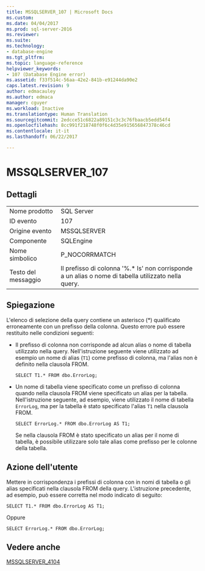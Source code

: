 ```yaml
---
title: MSSQLSERVER_107 | Microsoft Docs
ms.custom: 
ms.date: 04/04/2017
ms.prod: sql-server-2016
ms.reviewer: 
ms.suite: 
ms.technology:
- database-engine
ms.tgt_pltfrm: 
ms.topic: language-reference
helpviewer_keywords:
- 107 (Database Engine error)
ms.assetid: f33f514c-56aa-42e2-841b-e91244da90e2
caps.latest.revision: 9
author: edmacauley
ms.author: edmaca
manager: cguyer
ms.workload: Inactive
ms.translationtype: Human Translation
ms.sourcegitcommit: 2edcce51c6822a89151c3c3c76fbaacb5edd54f4
ms.openlocfilehash: 8cc991f218748f0f6c4d35e915656847378c46cd
ms.contentlocale: it-it
ms.lasthandoff: 06/22/2017

---
```

# <a name="mssqlserver107"></a>MSSQLSERVER_107
  
## <a name="details"></a>Dettagli  
  
|||  
|-|-|  
|Nome prodotto|SQL Server|  
|ID evento|107|  
|Origine evento|MSSQLSERVER|  
|Componente|SQLEngine|  
|Nome simbolico|P_NOCORRMATCH|  
|Testo del messaggio|Il prefisso di colonna '%.* ls' non corrisponde a un alias o nome di tabella utilizzato nella query.|  
  
## <a name="explanation"></a>Spiegazione  
L'elenco di selezione della query contiene un asterisco (*) qualificato erroneamente con un prefisso della colonna. Questo errore può essere restituito nelle condizioni seguenti:  
  
-   Il prefisso di colonna non corrisponde ad alcun alias o nome di tabella utilizzato nella query. Nell'istruzione seguente viene utilizzato ad esempio un nome di alias (`T1`) come prefisso di colonna, ma l'alias non è definito nella clausola FROM.  
  
    ```  
    SELECT T1.* FROM dbo.ErrorLog;  
    ```  
  
-   Un nome di tabella viene specificato come un prefisso di colonna quando nella clausola FROM viene specificato un alias per la tabella. Nell'istruzione seguente, ad esempio, viene utilizzato il nome di tabella `ErrorLog`, ma per la tabella è stato specificato l'alias `T1` nella clausola FROM.  
  
    ```  
    SELECT ErrorLog.* FROM dbo.ErrorLog AS T1;  
    ```  
  
    Se nella clausola FROM è stato specificato un alias per il nome di tabella, è possibile utilizzare solo tale alias come prefisso per le colonne della tabella.  
  
## <a name="user-action"></a>Azione dell'utente  
Mettere in corrispondenza i prefissi di colonna con in nomi di tabella o gli alias specificati nella clausola FROM della query. L'istruzione precedente, ad esempio, può essere corretta nel modo indicato di seguito:  
  
```  
SELECT T1.* FROM dbo.ErrorLog AS T1;  
```  
  
Oppure  
  
```  
SELECT ErrorLog.* FROM dbo.ErrorLog;  
```  
  
## <a name="see-also"></a>Vedere anche  
[MSSQLSERVER_4104](~/relational-databases/errors-events/mssqlserver-4104-database-engine-error.md)  
  

